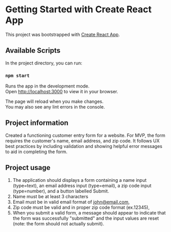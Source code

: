 # Getting Started with Create React App

This project was bootstrapped with [Create React App](https://github.com/facebook/create-react-app).

## Available Scripts

In the project directory, you can run:

### `npm start`

Runs the app in the development mode.\
Open [http://localhost:3000](http://localhost:3000) to view it in your browser.

The page will reload when you make changes.\
You may also see any lint errors in the console.

## Project information 

Created a functioning customer entry form for a website. For MVP, the form requires the customer's name, email address, and zip
code. It follows UX best practices by including validation and showing helpful error
messages to aid in completing the form.

## Project usage

1. The application should displays a form containing a name input (type=text), an email
address input (type=email), a zip code input (type=number), and a button labelled
Submit.
2. Name must be at least 3 characters 
3. Email must be in valid email format of john@email.com, 
4. Zip code must be valid and in proper zip code format (ex.12345), 
5. When you submit a valid form, a message should appear to indicate that the form
was successfully "submitted" and the input values are reset (note: the form should not
actually submit).
